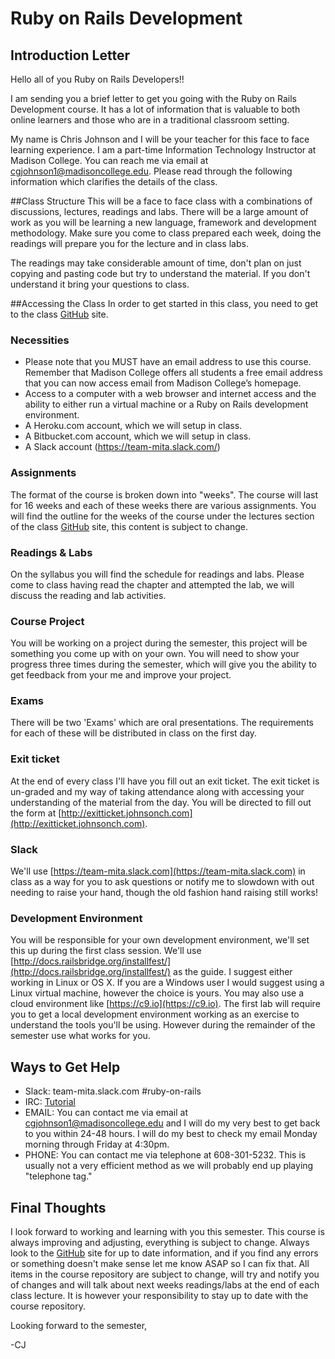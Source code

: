 # Ruby on Rails Development
## Introduction Letter
Hello all of you Ruby on Rails Developers!!

I am sending you a brief letter to get you going with the Ruby on Rails Development course.  It has a lot of information that is valuable to both online learners and those who are in a traditional classroom setting.

My name is Chris Johnson and I will be your teacher for this face to face learning experience. I am a part-time Information Technology Instructor at Madison College. You can reach me via email at cgjohnson1@madisoncollege.edu. Please read through the following information which clarifies the details of the class.

##Class Structure
This will be a face to face class with a combinations of discussions, lectures, readings and labs. There will be a large amount of work as you will be learning a new language, framework and development methodology. Make sure you come to class prepared each week, doing the readings will prepare you for the lecture and in class labs.

The readings may take considerable amount of time, don't plan on just copying and pasting code but try to understand the material.  If you don't understand it bring your questions to class.


##Accessing the Class
In order to get started in this class, you need to get to the class [GitHub](https://github.com/johnsonchmatc/madisoncollege_ruby_on_rails) site.

### Necessities
* Please note that you MUST have an email address to use this course. Remember that Madison College offers all students a free email address that you can now access email from Madison College’s homepage.
* Access to a computer with a web browser and internet access and the ability to either run a virtual machine or a Ruby on Rails development environment.
* A Heroku.com account, which we will setup in class.
* A Bitbucket.com account, which we will setup in class.
* A Slack account (https://team-mita.slack.com/)

### Assignments
The format of the course is broken down into "weeks". The course will last for 16 weeks and each of these weeks there are various assignments. You will find the outline for the weeks of the course under the lectures section of the class [GitHub](https://github.com/johnsonchmatc/madisoncollege_ruby_on_rails) site, this content is subject to change.

### Readings & Labs
On the syllabus you will find the schedule for readings and labs. Please come to class having read the chapter and attempted the lab, we will discuss the reading and lab activities.

### Course Project
You will be working on a project during the semester, this project will be something you come up with on your own. You will need to show your progress three times during the semester, which will give you the ability to get feedback from your me and improve your project.

### Exams
There will be two 'Exams' which are oral presentations. The requirements for each of these will be distributed in class on the first day.

### Exit ticket
At the end of every class I'll have you fill out an exit ticket. The exit ticket is un-graded and my way of taking attendance along with accessing your understanding of the material from the day. You will be directed to fill out the form at [http://exitticket.johnsonch.com](http://exitticket.johnsonch.com).

### Slack
We'll use [https://team-mita.slack.com](https://team-mita.slack.com) in class as a way for you to ask questions or notify me to slowdown with out needing to raise your hand, though the old fashion hand raising still works!

### Development Environment
You will be responsible for your own development environment, we'll set this up during the first class session.  We'll use [http://docs.railsbridge.org/installfest/](http://docs.railsbridge.org/installfest/) as the guide.  I suggest either working in Linux or OS X.  If you are a Windows user I would suggest using a Linux virtual machine, however the choice is yours. You may also use a cloud environment like [https://c9.io](https://c9.io).  The first lab will require you to get a local development environment working as an exercise to understand the tools you'll be using.  However during the remainder of the semester use what works for you.

## Ways to Get Help
  * Slack: team-mita.slack.com #ruby-on-rails
  * IRC: [Tutorial](https://github.com/johnsonchmatc/madisoncollege_ruby_on_rails/blob/master/irc.md)
  * EMAIL: You can contact me via email at cgjohnson1@madisoncollege.edu and I will do my very best to get back to you within 24-48 hours. I will do my best to check my email Monday morning through Friday at 4:30pm.
  * PHONE: You can contact me via telephone at 608-301-5232. This is usually not a very efficient method as we will probably end up playing "telephone tag."

## Final Thoughts
I look forward to working and learning with you this semester. This course is always improving and adjusting, everything is subject to change.  Always look to the [GitHub](https://github.com/johnsonchmatc/madisoncollege_ruby_on_rails) site for up to date information, and if you find any errors or something doesn't make sense let me know ASAP so I can fix that.  All items in the course repository are subject to change, will try and notify you of changes and will talk about next weeks readings/labs at the end of each class lecture. It is however your responsibility to stay up to date with the course repository.

Looking forward to the semester,

-CJ

